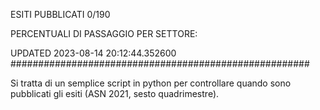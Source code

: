 ESITI PUBBLICATI 0/190 

PERCENTUALI DI PASSAGGIO PER SETTORE:

UPDATED 2023-08-14 20:12:44.352600
###################################################### 

Si tratta di un semplice script in python per controllare quando sono pubblicati gli esiti (ASN 2021, sesto quadrimestre).

